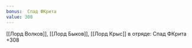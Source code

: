 ```yaml
---
bonus:  Спад ФКрита 
value: 308
---
```

[[Лорд Волков]], [[Лорд Быков]], [[Лорд Крыс]] в отряде: Спад ФКрита +308
